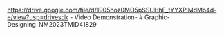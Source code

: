 https://drive.google.com/file/d/1905hoz0MO5pSSUHhF_tYYXPlMdMo4d-e/view?usp=drivesdk - Video Demonstration- # Graphic-Designing_NM2023TMID41829

